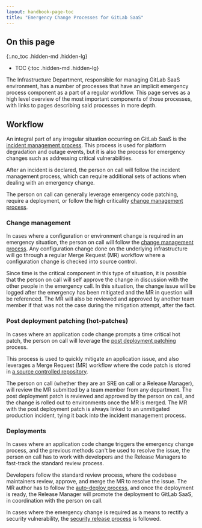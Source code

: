 ```yaml
---
layout: handbook-page-toc
title: "Emergency Change Processes for GitLab SaaS"
---
```


## On this page
{:.no_toc .hidden-md .hidden-lg}

- TOC
{:toc .hidden-md .hidden-lg}

The Infrastructure Department, responsible for managing GitLab SaaS environment, has a number of processes that have an implicit emergency process component as a part of a regular workflow. This page serves as a high level overview of the most important components of those processes, with links to pages describing said processes in more depth.  

## Workflow

An integral part of any irregular situation occurring on GitLab SaaS is the [incident management process].
This process is used for platform degradation and outage events, but it is also the process for emergency changes such as addressing critical vulnerabilities.

After an incident is declared, the person on call will follow the incident management process, which can require additional sets of actions when dealing with an emergency change.

The person on call can generally leverage emergency code patching, require a deployment, or follow the high criticality [change management process].

### Change management

In cases where a configuration or environment change is required in an emergency situation, the person on call will follow the [change management process]. Any configuration change done on the underlying infrastructure will go through a regular Merge Request (MR) workflow where a configuration change is checked into source control.

Since time is the critical component in this type of situation, it is possible that the person on call will self approve the change in discussion with the other people in the emergency call. In this situation, the change issue will be logged after the emergency has been mitigated and the MR in question will be referenced. The MR will also be reviewed and approved by another team member if that was not the case during the mitigation attempt, after the fact.

### Post deployment patching (hot-patches)

In cases where an application code change prompts a time critical hot patch, the person on call will leverage the [post deployment patching] process.

This process is used to quickly mitigate an application issue, and also leverages a Merge Request (MR) workflow where the code patch is stored in [a source controlled repository][patcher].

The person on call (whether they are an SRE on call or a Release Manager), will review the MR submitted by a team member from any department. The post deployment patch is reviewed and approved by the person on call, and the change is rolled out to environments once the MR is merged. The MR with the post deployment patch is always linked to an unmitigated production incident, tying it back into the incident management process.

### Deployments

In cases where an application code change triggers the emergency change process, and the previous methods can't be used to resolve the issue, the person on call has to work with developers and the Release Managers to fast-track the standard review process.

Developers follow the standard review process, where the codebase maintainers review, approve, and merge the MR to resolve the issue. The MR author has to follow the [auto-deploy process][auto-deploy label], and once the deployment is ready, the Release Manager will promote the deployment to GitLab SaaS, in coordination with the person on call.

In cases where the emergency change is required as a means to rectify a security vulnerability, the [security release process] is followed.


[incident management process]: /handbook/engineering/infrastructure/incident-management/
[change management process]: /handbook/engineering/infrastructure/change-management/
[post deployment patching]: https://gitlab.com/gitlab-org/release/docs/blob/master/general/deploy/post-deployment-patches.md
[patcher]: https://ops.gitlab.net/gitlab-com/gl-infra/patcher
[auto-deploy label]: /handbook/engineering/releases/#gitlabcom-releases
[security release process]: https://gitlab.com/gitlab-org/release/docs/-/blob/master/general/security/process.md

